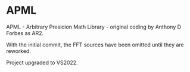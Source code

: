 # APML
APML - Arbitrary Presicion Math Library - original coding by Anthony D Forbes as AR2.

With the initial commit, the FFT sources have been omitted until they are reworked.

Project upgraded to VS2022.
